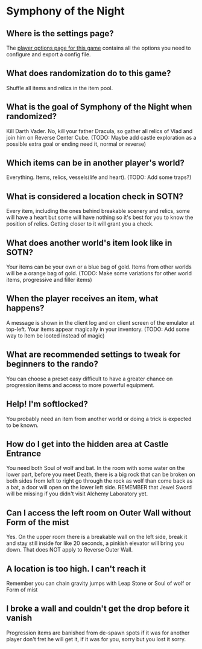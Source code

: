 # Symphony of the Night

## Where is the settings page?
The [player options page for this game](../player-options) contains all the options you need to configure and export a config file.

## What does randomization do to this game?
Shuffle all items and relics in the item pool.

## What is the goal of Symphony of the Night when randomized?
Kill Darth Vader. No, kill your father Dracula, so gather all relics of Vlad and join him on Reverse Center Cube.
(TODO: Maybe add castle exploration as a possible extra goal or ending need it, normal or reverse)

## Which items can be in another player's world?
Everything. Items, relics, vessels(life and heart). (TODO: Add some traps?)

## What is considered a location check in SOTN?
Every item, including the ones behind breakable scenery and relics, some will have a heart but some will have
nothing so it's best for you to know the position of relics. Getting closer to it will grant you a check. 

## What does another world's item look like in SOTN?
Your items can be your own or a blue bag of gold. Items from other worlds will be a orange bag of gold.
(TODO: Make some variations for other world items, progressive and filler items)

## When the player receives an item, what happens?
A message is shown in the client log and on client screen of the emulator at top-left. Your items appear
magically in your inventory. (TODO: Add some way to item be looted instead of magic)  

## What are recommended settings to tweak for beginners to the rando?
You can choose a preset easy difficult to have a greater chance on progression items and access to more powerful
equipment.

## Help! I'm softlocked?
You probably need an item from another world or doing a trick is expected to be known.

## How do I get into the hidden area at Castle Entrance
You need both Soul of wolf and bat. In the room with some water on the lower part, before you meet Death, there is a big
rock that can be broken on both sides from left to right go through the rock as wolf than come back as a bat, a door
will open on the lower left side. REMEMBER that Jewel Sword will be missing if you didn't visit Alchemy Laboratory yet.

## Can I access the left room on Outer Wall without Form of the mist
Yes. On the upper room there is a breakable wall on the left side, break it and stay still inside for like 20 seconds,
a pinkish elevator will bring you down. That does NOT apply to Reverse Outer Wall.

## A location is too high. I can't reach it
Remember you can chain gravity jumps with Leap Stone or Soul of wolf or Form of mist

## I broke a wall and couldn't get the drop before it vanish
Progression items are banished from de-spawn spots if it was for another player don't fret he will get it, if it
was for you, sorry but you lost it sorry.
